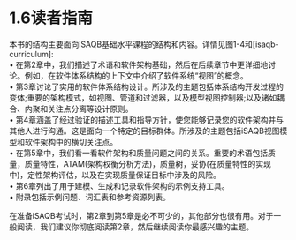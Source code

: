 # 1.6读者指南

本书的结构主要面向iSAQB基础水平课程的结构和内容。详情见图1-4和\[isaqb-curriculum]:\
• 在第2章中，我们描述了术语和软件架构基础，然后在后续章节中更详细地讨论。例如，在软件体系结构的上下文中介绍了软件系统“视图”的概念。\
• 第3章讨论了实用的软件体系结构设计。所涉及的主题包括体系结构开发过程的变体;重要的架构模式，如视图、管道和过滤器，以及模型视图控制器;以及诸如耦合、内聚和关注点分离等设计原则。\
• 第4章涵盖了经过验证的描述工具和指导方针，使您能够记录您的软件架构并与其他人进行沟通。这是面向一个特定的目标群体。所涉及的主题包括iSAQB视图模型和软件架构中的横切关注点。\
• 在第5章中，我们看一看软件架构和质量问题之间的关系。重要的术语包括质量，质量特性，ATAM(架构权衡分析方法)，质量树，妥协(在质量特性的实现中)，定性架构评估，以及在实现质量保证目标中涉及的风险。\
• 第6章列出了用于建模、生成和记录软件架构的示例支持工具。\
• 附录包括示例问题、词汇表和参考资源列表。

在准备iSAQB考试时，第2章到第5章是必不可少的，其他部分也很有用。对于一般阅读，我们建议你彻底阅读第2章，然后继续阅读你最感兴趣的主题。
